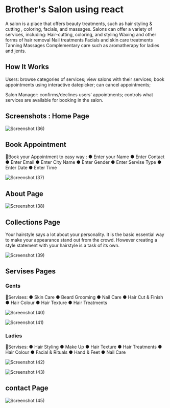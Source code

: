 # Brother's Salon using react

A salon is a place that offers beauty treatments, such as hair styling & cutting , coloring, facials, and massages. Salons can offer a variety of services, including: Hair-cutting, coloring, and styling Waxing and other forms of hair removal Nail treatments Facials and skin care treatments Tanning Massages Complementary care such as aromatherapy for ladies and jents.

## How It Works

Users:
   browse categories of services;
   view salons with their services;
   book appointments using interactive datepicker;
   can cancel appointments;
 

Salon Manager:
    confirms/declines users' appointments;
    controls what services are available for booking in the salon.


## Screenshots : Home Page

![Screenshot (36)](https://github.com/Mr-AtulGhisali07/Brothers-salon/assets/138815682/d7abe4c5-8c14-4b61-8f92-bbeb6fad1ae8)



## Book Appointment
📍Book your Appointment to easy way :
    ● Enter your Name
    ● Enter Contact
    ● Enter Email
    ● Enter City Name
    ● Enter Gender
    ● Enter Servise Type
    ● Enter Date
    ● Enter Time

![Screenshot (37)](https://github.com/Mr-AtulGhisali07/Brothers-salon/assets/138815682/e7ce2195-6e53-4548-b48a-d2c9d6b5e22a)



## About Page
 
![Screenshot (38)](https://github.com/Mr-AtulGhisali07/Brothers-salon/assets/138815682/6ff610ea-bec4-4667-a6ad-a28fd89a8c63)



## Collections Page
Your hairstyle says a lot about your personality. It is the basic  essential way to make your appearance stand out from the crowd. However creating a style statement with your hairstyle is a task of its own.

![Screenshot (39)](https://github.com/Mr-AtulGhisali07/Brothers-salon/assets/138815682/ba4cba23-965a-4c8d-9cef-f2867b2b55db)



## Servises Pages 

### Gents
📍Servises:
    ● Skin Care
    ● Beard Grooming
    ● Nail Care
    ● Hair Cut & Finish
    ● Hair Colour
    ● Hair Texture
    ● Hair Treatments

 ![Screenshot (40)](https://github.com/Mr-AtulGhisali07/Brothers-salon/assets/138815682/4cfa987f-8e9f-4e35-94db-583d2c680629)


  ![Screenshot (41)](https://github.com/Mr-AtulGhisali07/Brothers-salon/assets/138815682/8abacc3c-ffa6-43cf-a67b-862ad125c092)

### Ladies
📍Servises:
    ● Hair Styling
    ● Make Up
    ● Hair Texture
    ● Hair Treatments
    ● Hair Colour
    ● Facial & Rituals
    ● Hand & Feet
    ● Nail Care

![Screenshot (42)](https://github.com/Mr-AtulGhisali07/Brothers-salon/assets/138815682/8ce005e7-05f2-44a0-959c-d387d0b47202)

![Screenshot (43)](https://github.com/Mr-AtulGhisali07/Brothers-salon/assets/138815682/a50d1d4b-b7d4-4e72-b8f3-8624946afa53)



## contact Page
 
![Screenshot (45)](https://github.com/Mr-AtulGhisali07/Brothers-salon/assets/138815682/0836fcbe-be49-415b-85f3-82842fcd6b55)
